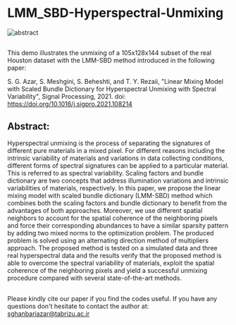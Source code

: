 # LMM_SBD-Hyperspectral-Unmixing
![abstract](https://user-images.githubusercontent.com/56957343/122734524-6915e480-d293-11eb-87e7-026b27f5e388.JPG)
## 
This demo illustrates the unmixing of a 105x128x144 subset of the real Houston dataset with the LMM-SBD method introduced in the following paper:

S. G. Azar, S. Meshgini, S. Beheshti, and T. Y. Rezaii, "Linear Mixing Model with Scaled Bundle Dictionary for Hyperspectral Unmixing with Spectral Variability", Signal Processing, 2021.
doi: https://doi.org/10.1016/j.sigpro.2021.108214

## Abstract:
Hyperspectral unmixing is the process of separating the signatures of different pure materials in a mixed pixel. For different reasons including the intrinsic variability of materials and variations in data collecting conditions, different forms of spectral signatures can be applied to a particular material. This is referred to as spectral variability. Scaling factors and bundle dictionary are two concepts that address illumination variations and intrinsic variabilities of materials, respectively. In this paper, we propose the linear mixing model with scaled bundle dictionary (LMM-SBD) method which combines both the scaling factors and bundle dictionary to benefit from the advantages of both approaches. Moreover, we use different spatial neighbors to account for the spatial coherence of the neighboring pixels and force their corresponding abundances to have a similar sparsity pattern by adding two mixed norms to the optimization problem. The produced problem is solved using an alternating direction method of multipliers approach. The proposed method is tested on a simulated data and three real hyperspectral data and the results verify that the proposed method is able to overcome the spectral variability of materials, exploit the spatial coherence of the neighboring pixels and yield a successful unmixing procedure compared with several state-of-the-art methods.
 ## 
Please kindly cite our paper if you find the codes useful. If you have any questions don't hesitate to contact the author at: sghanbariazar@tabrizu.ac.ir
